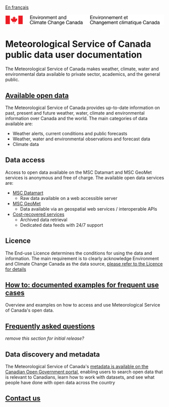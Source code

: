 [En français](readme_fr.md)

![ECCC logo](img_eccc-logo.png)

# Meteorological Service of Canada public data user documentation

The Meteorological Service of Canada makes weather, climate, water and environmental data available to private sector, academics, and the general public.


## [Available open data](msc-data/readme_en.md)

The Meteorological Service of Canada provides up-to-date information on past, present and future weather, water, climate and environmental information over Canada and the world. The main categories of data available are:
  * Weather alerts, current conditions and public forecasts
  * Weather, water and environmental observations and forecast data
  * Climate data

## Data access

Access to open data available on the MSC Datamart and MSC GeoMet services is anonymous and free of charge. The available open data services are:

  * [MSC Datamart](msc-datamart/readme_en.md)
    * Raw data available on a web accessible server
  * [MSC GeoMet](msc-geomet/readme_en.md)
    * Data available via an geospatial web services / interoperable APIs
  * [Cost-recovered services](cost-recovered/readme_en.md)
    * Archived data retrieval
    * Dedicated data feeds with 24/7 support

## Licence

The End-use Licence determines the conditions for using the data and information. The main requirement is to clearly acknowledge Environment and Climate Change Canada as the data source, [please refer to the Licence for details](licence/readme_en.md)

## [How to: documented examples for frequent use cases](how-to/readme_en.md)

Overview and examples on how to access and use Meteorological Service of Canada's open data.

## [Frequently asked questions](faq/readme_en.md)

_remove this section for initial release?_

## Data discovery and metadata

The Meteorological Service of Canada's [metadata is available on the Canadian Open Government portal](https://open.canada.ca/en/open-data), enabling users to search open data that is relevant to Canadians, learn how to work with datasets, and see what people have done with open data across the country

## [Contact us](http://weather.gc.ca/mainmenu/contact_us_e.html)